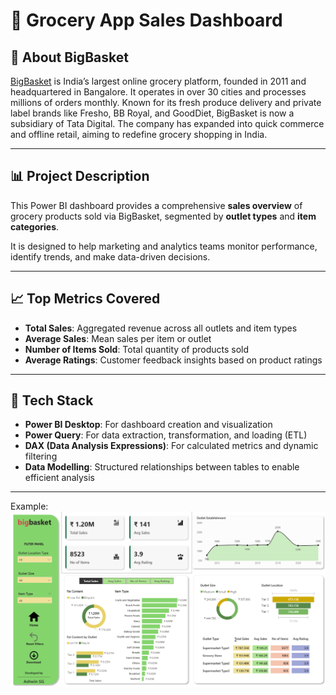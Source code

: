 <h1>🛒 Grocery App Sales Dashboard</h1>

## 📌 About BigBasket
[BigBasket](https://en.wikipedia.org/wiki/BigBasket) is India’s largest online grocery platform, founded in 2011 and headquartered in Bangalore. It operates in over 30 cities and processes millions of orders monthly. Known for its fresh produce delivery and private label brands like Fresho, BB Royal, and GoodDiet, BigBasket is now a subsidiary of Tata Digital. The company has expanded into quick commerce and offline retail, aiming to redefine grocery shopping in India.

---

## 📊 Project Description
This Power BI dashboard provides a comprehensive **sales overview** of grocery products sold via BigBasket, segmented by **outlet types** and **item categories**.

It is designed to help marketing and analytics teams monitor performance, identify trends, and make data-driven decisions.

---

## 📈 Top Metrics Covered
- **Total Sales**: Aggregated revenue across all outlets and item types  
- **Average Sales**: Mean sales per item or outlet  
- **Number of Items Sold**: Total quantity of products sold  
- **Average Ratings**: Customer feedback insights based on product ratings  

---

## 🧰 Tech Stack
- **Power BI Desktop**: For dashboard creation and visualization  
- **Power Query**: For data extraction, transformation, and loading (ETL)  
- **DAX (Data Analysis Expressions)**: For calculated metrics and dynamic filtering  
- **Data Modelling**: Structured relationships between tables to enable efficient analysis  

---


Example: ![Dashboard Preview](https://github.com/ashwin-sg/grocery-app-dashboard-powerbi/blob/main/Grocery%20App%20Dashboard.png)
